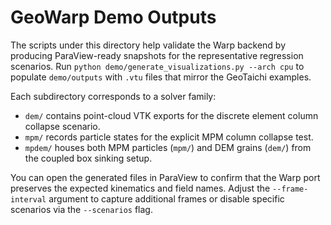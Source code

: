 # GeoWarp Demo Outputs

The scripts under this directory help validate the Warp backend by producing
ParaView-ready snapshots for the representative regression scenarios. Run
`python demo/generate_visualizations.py --arch cpu` to populate `demo/outputs`
with `.vtu` files that mirror the GeoTaichi examples.

Each subdirectory corresponds to a solver family:

- `dem/` contains point-cloud VTK exports for the discrete element column
  collapse scenario.
- `mpm/` records particle states for the explicit MPM column collapse test.
- `mpdem/` houses both MPM particles (`mpm/`) and DEM grains (`dem/`) from the
  coupled box sinking setup.

You can open the generated files in ParaView to confirm that the Warp port
preserves the expected kinematics and field names. Adjust the `--frame-interval`
argument to capture additional frames or disable specific scenarios via the
`--scenarios` flag.
